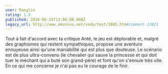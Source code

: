 ```yaml
---
user: Raeglin
rating: 1.5
published: 2010-06-24T12:06:08.000Z
legacy_url: http://www.emunova.net/veda/test/3885.htm#comment-13821
---
```

Tout à fait d'accord avec ta critique Anté, le jeu est déplorable et, malgré des graphismes qui restent sympathiques, propose une aventure ennuyeuse ainsi qu'une maniabilité qui est plus que douteuse.
Le scénario est de plus ultra-convenu (le chevalier qui sauve la princesse et qui doit tuer le méchant qui a buté son grand-père) et font qu'on s'ennuie très vite.
En ce qui me concerne je n'ai pas eu le courage de le finir.